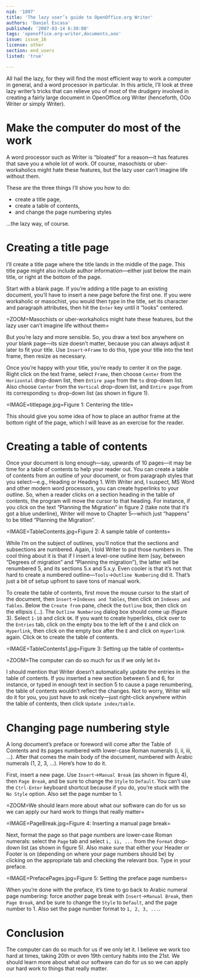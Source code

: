 ```yaml
---
nid: '1897'
title: 'The lazy user’s guide to OpenOffice.org Writer'
authors: 'Daniel Escasa'
published: '2007-03-14 6:30:00'
tags: 'openoffice.org-writer,documents,ooo'
issue: issue_16
license: other
section: end_users
listed: 'true'

---
```

All hail the lazy, for they will find the most efficient way to work a computer in general, and a word processor in particular. In this article, I’ll look at three lazy writer’s tricks that can relieve you of most of the drudgery involved in creating a fairly large document in OpenOffice.org Writer (henceforth, OOo Writer or simply Writer).


# Make the computer do most of the work

A word processor such as Writer is “bloated” for a reason—it has features that save you a whole lot of work. Of course, masochists or uber-workaholics might hate these features, but the lazy user can’t imagine life without them.

These are the three things I’ll show you how to do:


* create a title page,
* create a table of contents,
* and change the page numbering styles

...the lazy way, of course.


# Creating a title page

I’ll create a title page where the title lands in the middle of the page. This title page might also include author information—either just below the main title, or right at the bottom of the page.

Start with a blank page. If you’re adding a title page to an existing document, you’ll have to insert a new page before the first one. If you were workaholic or masochist, you would then type in the title, set its character and paragraph attributes, then hit the `Enter` key until it “looks” centered.


=ZOOM=Masochists or uber-workaholics might hate these features, but the lazy user can’t imagine life without them=

But you’re lazy and more sensible. So, you draw a text box anywhere on your blank page—its size doesn’t matter, because you can always adjust it later to fit your title. Use `Insert`→`Frame` to do this, type your title into the text frame, then resize as necessary.

Once you’re happy with your title, you’re ready to center it on the page. Right click on the text frame, select `Frame`, then choose `Center` from the `Horizontal` drop-down list, then `Entire page` from the `to` drop-down list. Also choose `Center` from the `Vertical` drop-down list, and `Entire page` from its corresponding `to` drop-down list (as shown in figure 1).


=IMAGE=titlepage.jpg=Figure 1: Centering the title=

This should give you some idea of how to place an author frame at the bottom right of the page, which I will leave as an exercise for the reader.


# Creating a table of contents

Once your document is long enough—say, upwards of 10 pages—it may be time for a table of contents to help your reader out. You can create a table of contents from an outline of your document, or from paragraph styles that you select—e.g., Heading or Heading 1. With Writer and, I suspect, MS Word and other modern word processors, you can create hyperlinks to your outline. So, when a reader clicks on a section heading in the table of contents, the program will move the cursor to that heading. For instance, if you click on the text “Planning the Migration” in figure 2 (take note that it’s got a blue underline), Writer will move to Chapter 5—which just “happens” to be titled “Planning the Migration”.


=IMAGE=TableContents.jpg=Figure 2: A sample table of contents=

While I’m on the subject of outlines, you’ll notice that the sections and subsections are numbered. Again, I told Writer to put those numbers in. The cool thing about it is that if I insert a level-one outline item (say, between “Degrees of migration” and “Planning the migration”), the latter will be renumbered 5, and its sections 5.x and 5.x.y. Even cooler is that it’s not that hard to create a numbered outline—`Tools`→`Outline Numbering` did it. That’s just a bit of setup upfront to save tons of manual work.

To create the table of contents, first move the mouse cursor to the start of the document, then `Insert`→`Indexes and Tables`, then click on `Indexes and Tables`. Below the `Create from` pane, check the `Outline` box, then click on the ellipsis (...). The `Outline Numbering` dialog box should come up (figure 3). Select `1-10` and click `OK`. If you want to create hyperlinks, click over to the `Entries` tab, click on the empty box to the left of the `E` and click on `Hyperlink`, then click on the empty box after the `E` and click on `Hyperlink` again. Click `OK` to create the table of contents.


=IMAGE=TableContents1.jpg=Figure 3: Setting up the table of contents=


=ZOOM=The computer can do so much for us if we only let it=

I should mention that Writer doesn’t automatically update the entries in the table of contents. If you inserted a new section between 5 and 6, for instance, or typed in enough text in section 5 to cause a page renumbering, the table of contents wouldn’t reflect the changes. Not to worry, Writer will do it for you, you just have to ask nicely—just right-click anywhere within the table of contents, then click `Update index/table`.


# Changing page numbering style

A long document’s preface or foreword will come after the Table of Contents and its pages numbered with lower-case Roman numerals (i, ii, iii, ...). After that comes the main body of the document, numbered with Arabic numerals (1, 2, 3, ...). Here’s how to do it.

First, insert a new page. Use `Insert`→`Manual Break` (as shown in figure 4), then `Page Break`, and be sure to change the `Style` to `Default`. You can’t use the `Ctrl-Enter` keyboard shortcut because if you do, you’re stuck with the `No Style` option. Also set the page number to 1.


=ZOOM=We should learn more about what our software can do for us so we can apply our hard work to things that really matter=


=IMAGE=PageBreak.jpg=Figure 4: Inserting a manual page break=

Next, format the page so that page numbers are lower-case Roman numerals: select the `Page` tab and select `i, ii, ...` from the `Format` drop-down list (as shown in figure 5). Also make sure that either your Header or Footer is on (depending on where your page numbers should be) by clicking on the appropriate tab and checking the relevant box. Type in your preface.


=IMAGE=PrefacePages.jpg=Figure 5: Setting the preface page numbers=

When you’re done with the preface, it’s time to go back to Arabic numeral page numbering: force another page break with `Insert`→`Manual Break`, then `Page Break`, and be sure to change the `Style` to `Default`, and the page number to 1. Also set the page number format to `1, 2, 3, ...`.


# Conclusion

The computer can do so much for us if we only let it. I believe we work too hard at times, taking 20th or even 19th century habits into the 21st. We should learn more about what our software can do for us so we can apply our hard work to things that really matter.

